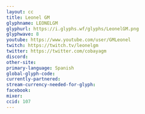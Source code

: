 ```yaml
---
layout: cc
title: Leonel GM
glyphname: LEONELGM
glyphurl: https://i.glyphs.wf/glyphs/LeonelGM.png
glyphwave: 8
youtube: https://www.youtube.com/user/GMLeonel
twitch: https://twitch.tv/leonelgm
twitter: https://twitter.com/cobayagm
discord: 
other-site: 
primary-language: Spanish
global-glyph-code: 
currently-partnered: 
stream-currency-needed-for-glyph: 
facebook: 
mixer: 
ccid: 107
---
```


